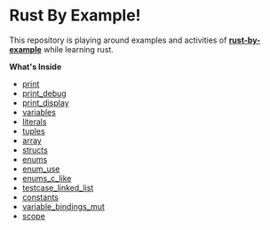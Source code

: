 
# Rust By Example!

This repository is playing around examples and activities of **[rust-by-example](https://doc.rust-lang.org/stable/rust-by-example/index.html)** while learning rust.

**What's Inside**

 - [print](../master/src/print.rs)
 - [print_debug](../master/src/debug.rs)
 - [print_display](../master/src/display.rs)
 - [variables](../master/src/variables.rs)
 - [literals](../master/src/literals.rs)
 - [tuples](../master/src/tuples.rs)
 - [array](../master/src/array.rs)
 - [structs](../master/src/structs.rs)
 - [enums](../master/src/enums.rs)
 - [enum_use](../master/src/enum_use.rs)
 - [enums_c_like](../master/src/enums_c_like.rs)
 - [testcase_linked_list](../master/src/testcase_linked_list.rs)
 - [constants](../master/src/constants.rs)
 - [variable_bindings_mut](../master/src/variable_bindings_mut.rs)
 - [scope](../master/src/scope.rs)
